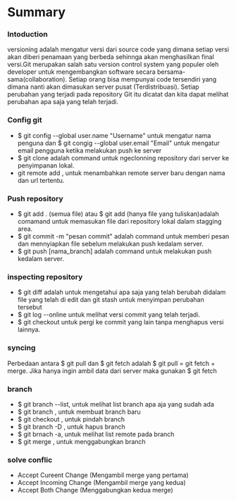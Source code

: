 # Summary
### Intoduction
versioning adalah mengatur versi dari source code yang dimana setiap versi akan diberi penamaan yang berbeda sehinnga akan menghasilkan final versi.Git merupakan salah satu version control system yang populer oleh developer untuk mengembangkan software secara bersama-sama(collaboration). Setiap orang bisa mempunyai code tersendiri yang dimana nanti akan dimasukan server pusat (Terdistribuasi). Setiap perubahan yang terjadi pada repository Git itu dicatat dan kita dapat melihat perubahan apa saja yang telah terjadi.
### Config git
- $ git config --global user.name "Username" untuk mengatur nama penguna dan $ git congig --global user.email "Email" untuk mengatur email pengguna ketika melakukan push ke server
- $ git clone <url repository> adalah command untuk ngeclonning repository dari server ke penyimpanan lokal.
- git remote add <namaRemot> <urlServer>, untuk  menambahkan remote server baru dengan nama dan url tertentu.
### Push repository
- $ git add . (semua file) atau $ git add <namafile> (hanya file yang tuliskan)adalah comamand untuk memasukan file dari repository lokal dalam stagging area.
- $ git commit -m "pesan commit" adalah command untuk memberi pesan dan mennyiapkan file sebelum melakukan push kedalam server.
- $ git push <namaremot> [nama_branch] adalah command untuk melakukan push kedalam server.
### inspecting repository
- $ git diff adalah untuk mengetahui apa saja yang telah berubah didalam file yang telah di edit dan git stash untuk menyimpan perubahan tersebut
- $ git log --online untuk melihat versi commit yang telah terjadi.
- $ git checkout <codeCommit> untuk pergi ke commit yang lain tanpa menghapus versi lainnya.
### syncing
Perbedaan antara $ git pull dan $ git fetch adalah $ git pull <namaRemote> <namaBranch>= git fetch + merge. Jika hanya ingin ambil data dari server maka gunakan $ git fetch
### branch
- $ git branch --list, untuk melihat list branch apa aja yang sudah ada
- $ git branch <namaBranch>, untuk membuat branch baru
- $ git checkout <namaBranch>, untuk pindah branch
- $ git branch -D <namaBranch>, untuk hapus branch
- $ git brnach -a, untuk melihat list remote pada branch
- $ git merge <namaBranch>, untuk menggabungkan branch
### solve conflic
- Accept Cureent Change (Mengambil merge yang pertama)
- Accept Incoming Change (Mengambil merge yang kedua)
- Accept Both Change (Menggabungkan kedua merge)
